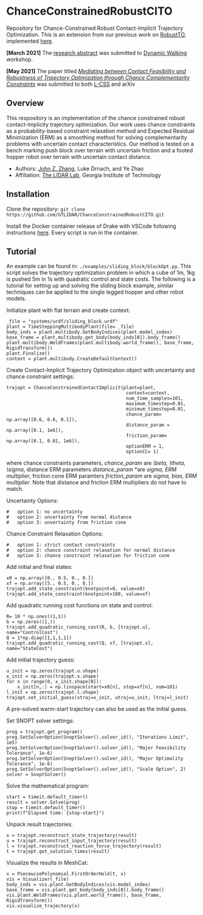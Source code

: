 # ChanceConstrainedRobustCITO
Repository for Chance-Constrained Robust Contact-Implicit Trajectory Optimization.
This is an extension from our previous work on [RobustTO](http://lab-idar.gatech.edu/wp-content/uploads/Publications/robust-traj-opt-2021.pdf), implemented [here](https://github.com/GTLIDAR/RobustContactERM).

**[March 2021]** The [research abstract](http://lab-idar.gatech.edu/wp-content/uploads/Publications/DW2021_Chance_Constraint.pdf) was submitted to [Dynamic Walking](https://www.dynamicwalking2021.org/) workshop. 

**[May 2021]** The paper titled [*Mediating between Contact Feasibility and Robustness of Trajectory Optimization through Chance Complementarity Constraints*](http://lab-idar.gatech.edu/wp-content/uploads/Publications/Chance_Constrained_Robust_CITO_2021.pdf) was submitted to both [L-CSS](http://ieee-cssletters.dei.unipd.it/index.php) and arXiv

## Overview
This respository is an implementation of the chance constrained robust contact-implicity trajectory optimization. Our work uses chance constraints as a probability-based constraint relaxation method and Expected Residual Minimization (ERM) as a smoothing method for solving complementarity problems with uncertain contact characteristics. Our method is tested on a bench marking push block over terrain with uncertain friction and a footed hopper robot over terrain with uncertain contact distance. 

* Authors: [John Z. Zhang](jzzhang3.github.io), Luke Drnach, and Ye Zhao
* Affiliation: [The LIDAR Lab](http://lab-idar.gatech.edu/), Georgia Institute of Technology

## Installation
Clone the repository: `git clone https://github.com/GTLIDAR/ChanceConstrainedRobustCITO.git`

Install the Docker container release of Drake with VSCode following instructions [here](https://drake.mit.edu/docker.html). Every script is run in the container. 

## Tutorial
An example can be found in: `./examples/sliding_block/blockOpt.py`. This script solves the trajectory optimization problem in which a cube of 1m, 1kg is pushed 5m in 1s with quadratic control and state costs. The following is a tutorial for setting up and solving the sliding block example, similar techniques can be applied to the single legged hopper and other robot models. 

Initialize plant with flat terrain and create context:

```
_file = "systems/urdf/sliding_block.urdf"
plant = TimeSteppingMultibodyPlant(file= _file)
body_inds = plant.multibody.GetBodyIndices(plant.model_index)
base_frame = plant.multibody.get_body(body_inds[0]).body_frame()
plant.multibody.WeldFrames(plant.multibody.world_frame(), base_frame, RigidTransform())
plant.Finalize()
context = plant.multibody.CreateDefaultContext()
```
Create Contact-Implicit Trajectory Optimization object with uncertainty and chance constraint settings:
```
trajopt = ChanceConstrainedContactImplicit(plant=plant,
                                            context=context,
                                            num_time_samples=101,
                                            maximum_timestep=0.01,
                                            minimum_timestep=0.01,
                                            chance_param= np.array([0.6, 0.6, 0.1]),
                                            distance_param = np.array([0.1, 1e6]),
                                            friction_param= np.array([0.1, 0.01, 1e6]),
                                            optionERM = 1,
                                            optionCC= 1)
```
where chance constraints parameters, *chance_param* are *\beta, \theta, \sigma*, distance ERM parameters *distance_param* *are *sigma, ERM multiplier*, friction cone ERM paramters *friction_param* are *sigma, bias, ERM multiplier*. Note that distance and friction ERM multipliers do not have to match. 

Uncertainty Options:
```
#   option 1: no uncertainty
#   option 2: uncertainty from normal distance
#   option 3: unvertainty from friction cone
```

Chance Constraint Relaxation Options:
```
#   option 1: strict contact constraints
#   option 2: chance constraint relaxation for normal distance
#   option 3: chance constraint relaxation for friction cone
```

Add initial and final states:
```
x0 = np.array([0., 0.5, 0., 0.])
xf = np.array([5., 0.5, 0., 0.])
trajopt.add_state_constraint(knotpoint=0, value=x0)    
trajopt.add_state_constraint(knotpoint=100, value=xf)
```
Add quadratic running cost functions on state and control:
```
R= 10 * np.ones((1,1))
b = np.zeros((1,))
trajopt.add_quadratic_running_cost(R, b, [trajopt.u], name="ControlCost")
Q = 1*np.diag([1,1,1,1])
trajopt.add_quadratic_running_cost(Q, xf, [trajopt.x], name="StateCost")
```
Add initial trajectory guess:
```
u_init = np.zeros(trajopt.u.shape)
x_init = np.zeros(trajopt.x.shape)
for n in range(0, x_init.shape[0]):
    x_init[n,:] = np.linspace(start=x0[n], stop=xf[n], num=101)
l_init = np.zeros(trajopt.l.shape)
trajopt.set_initial_guess(xtraj=x_init, utraj=u_init, ltraj=l_init)
```
A pre-solved warm-start trajectory can also be used as the initial guess. 

Set SNOPT solver settings:
```
prog = trajopt.get_program()
prog.SetSolverOption(SnoptSolver().solver_id(), "Iterations Limit", 1e5)
prog.SetSolverOption(SnoptSolver().solver_id(), "Major Feasibility Tolerance", 1e-6)
prog.SetSolverOption(SnoptSolver().solver_id(), "Major Optimality Tolerance", 1e-6)
prog.SetSolverOption(SnoptSolver().solver_id(), "Scale Option", 2)
solver = SnoptSolver()
```
Solve the mathematical program:
```
start = timeit.default_timer()
result = solver.Solve(prog)
stop = timeit.default_timer()
print(f"Elapsed time: {stop-start}")
```
Unpack result trajectories:
```
x = trajopt.reconstruct_state_trajectory(result)
u = trajopt.reconstruct_input_trajectory(result)
l = trajopt.reconstruct_reaction_force_trajectory(result)
t = trajopt.get_solution_times(result)
```
Visualize the results in MeshCat:
```
x = PiecewisePolynomial.FirstOrderHold(t, x)
vis = Visualizer(_file)
body_inds = vis.plant.GetBodyIndices(vis.model_index)
base_frame = vis.plant.get_body(body_inds[0]).body_frame()
vis.plant.WeldFrames(vis.plant.world_frame(), base_frame, RigidTransform())
vis.visualize_trajectory(x)
```

